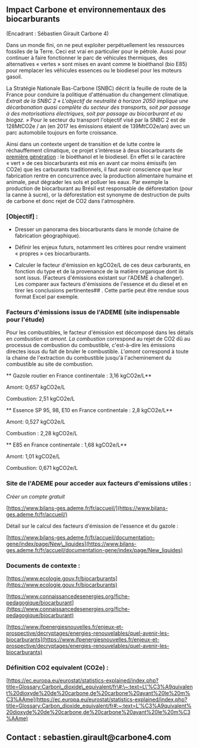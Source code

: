 ## Impact Carbone et environnementaux des biocarburants

(Encadrant : Sébastien Girault Carbone 4)

Dans un monde fini, on ne peut exploiter perpétuellement les ressources
fossiles de la Terre. Ceci est vrai en particulier pour le pétrole.
Aussi pour continuer à faire fonctionner le parc de véhicules
thermiques, des alternatives « vertes » sont mises en avant comme le
bioéthanol (bio E85) pour remplacer les véhicules essences ou le biodiesel pour les moteurs gasoil.  

La Stratégie Nationale Bas-Carbone (SNBC) décrit la feuille de route de
la France pour conduire la politique d'atténuation du changement
climatique. *Extrait de la SNBC 2 « L'objectif de neutralité à horizon
2050 implique une décarbonation quasi complète du secteur des
transports, soit par passage à des motorisations électriques, soit par
passage au biocarburant et au biogaz. »* Pour le secteur du transport
l'objectif visé par la SNBC 2 est de 128MtCO2e / an (en 2017 les
émissions étaient de 139MtCO2e/an) avec un parc automobile toujours en
forte croissance.

Ainsi dans un contexte urgent de transition et de lutte contre le
réchauffement climatique, ce projet s'intéresse à deux biocarburants de
[première génération](about:blank) : le bioéthanol et le
biodiesel. En effet si le caractère « vert » de ces biocarburants est
mis en avant car moins émissifs (en CO2e) que les carburants
traditionnels, il faut avoir conscience que leur fabrication rentre en
concurrence avec la production alimentaire humaine et animale, peut
dégrader les sols et polluer les eaux. Par exemple la production de
biocarburant au Brésil est responsable de déforestation (pour la canne à
sucre), or la déforestation est synonyme de destruction de puits de
carbone et donc rejet de CO2 dans l'atmosphère.

### [Objectif] : 

 - Dresser un panorama des biocarburants dans le monde (chaine de fabrication géographique). 

-   Définir les enjeux futurs, notamment les critères pour rendre vraiment « propres » ces biocarburants.

-   Calculer le facteur d'émission en kgCO2e/L de ces deux carburants, en fonction du type et de la provenance de la matière organique dont ils sont issus. (Facteurs d'émissions existant sur l'ADEME à challenger). Les comparer aux facteurs d'émissions de l'essence et du diesel et en tirer les conclusions pertinentes## . Cette partie peut être rendue sous format Excel par exemple.

### Facteurs d'émissions issus de l'ADEME (site indispensable pour l'étude)

Pour les combustibles, le facteur d'émission est décomposé dans les
détails en *combustion* et *amont. La* *combustion* correspond au rejet
de CO2 dû au processus de combustion du combustible, c'est-à-dire les
émissions directes issus du fait de bruler le combustible. *L'amont*
correspond à toute la chaine de l'extraction du combustible jusqu'à
l'acheminement du combustible au site de combustion.

** Gazole routier en France continentale : 3,16 kgCO2e/L**

Amont: 0,657 kgCO2e/L

Combustion: 2,51 kgCO2e/L

** Essence SP 95, 98, E10 en France continentale : 2,8 kgCO2e/L** 

Amont: 0,527 kgCO2e/L

Combustion : 2,28 kgCO2e/L

** E85 en France continentale : 1,68 kgCO2e/L** 

Amont: 1,01 kgCO2e/L

Combustion: 0,671 kgCO2e/L

### Site de l'ADEME pour acceder aux facteurs d'emissions utiles :

*Créer un compte gratuit*

[https://www.bilans-ges.ademe.fr/fr/accueil/](https://www.bilans-ges.ademe.fr/fr/accueil/)

Détail sur le calcul des facteurs d'émission de l'essence et du gazole :

[https://www.bilans-ges.ademe.fr/fr/accueil/documentation-gene/index/page/New\_liquides](https://www.bilans-ges.ademe.fr/fr/accueil/documentation-gene/index/page/New_liquides)

### Documents de contexte : 

[https://www.ecologie.gouv.fr/biocarburants](https://www.ecologie.gouv.fr/biocarburants)

[https://www.connaissancedesenergies.org/fiche-pedagogique/biocarburant](https://www.connaissancedesenergies.org/fiche-pedagogique/biocarburant)

[https://www.ifpenergiesnouvelles.fr/enjeux-et-prospective/decryptages/energies-renouvelables/quel-avenir-les-biocarburants](https://www.ifpenergiesnouvelles.fr/enjeux-et-prospective/decryptages/energies-renouvelables/quel-avenir-les-biocarburants)

### Définition CO2 equivalent (CO2e) : 

[https://ec.europa.eu/eurostat/statistics-explained/index.php?title=Glossary:Carbon\_dioxide\_equivalent/fr\#:\~:text=L\'%C3%A9quivalent%20dioxyde%20de%20carbone,de%20carbone%20ayant%20le%20m%C3%AAme](https://ec.europa.eu/eurostat/statistics-explained/index.php?title=Glossary:Carbon_dioxide_equivalent/fr#:~:text=L'%C3%A9quivalent%20dioxyde%20de%20carbone,de%20carbone%20ayant%20le%20m%C3%AAme)

## Contact : sebastien.girault\@carbone4.com

